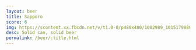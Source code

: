 ```yaml
---
layout: beer
title: Sapporo
score: 6
img: https://scontent.xx.fbcdn.net/v/t1.0-0/p480x480/1002989_10151798803018745_1022069808_n.jpg?oh=ea0b33caa40026580948b58d3a75379e&oe=58C0F827
desc: Solid can, solid beer
permalink: /beer/:title.html
---
```

